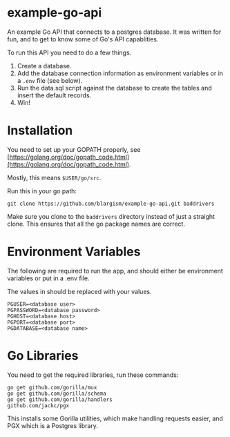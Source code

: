 # example-go-api

An example Go API that connects to a postgres database. It was written for fun, and to get to know some of Go's API capablities.

To run this API you need to do a few things.

1) Create a database.
2) Add the database connection information as environment variables or in a `.env` file (see below).
3) Run the data.sql script against the database to create the tables and insert the default records.
3) Win!

# Installation

You need to set up your GOPATH properly, see [https://golang.org/doc/gopath_code.html](https://golang.org/doc/gopath_code.html).

Mostly, this means `$USER/go/src`.

Run this in your go path:

```
git clone https://github.com/blargism/example-go-api.git baddrivers
```

Make sure you clone to the `baddrivers` directory instead of just a straight clone. This ensures that all the go package names are correct.

# Environment Variables

The following are required to run the app, and should either be environment variables or put in a .env file.

The values in <angle brackets> should be replaced with your values.

```
PGUSER=<database user>
PGPASSWORD=<database password>
PGHOST=<database host>
PGPORT=<database port>
PGDATABASE=<database name>
```

# Go Libraries

You need to get the required libraries, run these commands:

```
go get github.com/gorilla/mux
go get github.com/gorilla/schema
go get github.com/gorilla/handlers
github.com/jackc/pgx
```

This installs some Gorilla utilities, which make handling requests easier, and PGX which is a Postgres library.
